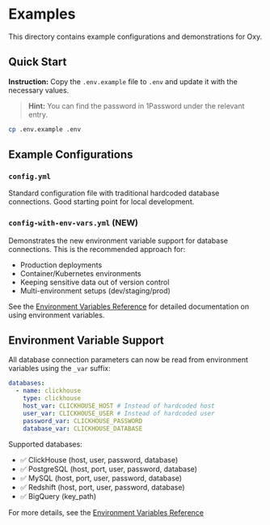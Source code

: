 # Examples

This directory contains example configurations and demonstrations for Oxy.

## Quick Start

**Instruction:** Copy the `.env.example` file to `.env` and update it with the necessary values.

> **Hint:** You can find the password in 1Password under the relevant entry.

```sh
cp .env.example .env
```

## Example Configurations

### `config.yml`

Standard configuration file with traditional hardcoded database connections. Good starting point for local development.

### `config-with-env-vars.yml` (NEW)

Demonstrates the new environment variable support for database connections. This is the recommended approach for:

- Production deployments
- Container/Kubernetes environments
- Keeping sensitive data out of version control
- Multi-environment setups (dev/staging/prod)

See the [Environment Variables Reference](https://docs.oxy.tech/reference/environment-variables) for detailed documentation on using environment variables.

## Environment Variable Support

All database connection parameters can now be read from environment variables using the `_var` suffix:

```yaml
databases:
  - name: clickhouse
    type: clickhouse
    host_var: CLICKHOUSE_HOST # Instead of hardcoded host
    user_var: CLICKHOUSE_USER # Instead of hardcoded user
    password_var: CLICKHOUSE_PASSWORD
    database_var: CLICKHOUSE_DATABASE
```

Supported databases:

- ✅ ClickHouse (host, user, password, database)
- ✅ PostgreSQL (host, port, user, password, database)
- ✅ MySQL (host, port, user, password, database)
- ✅ Redshift (host, port, user, password, database)
- ✅ BigQuery (key_path)

For more details, see the [Environment Variables Reference](https://docs.oxy.tech/reference/environment-variables)

